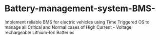 # Battery-management-system-BMS-
 Implement reliable BMS for electric vehicles using Time Triggered OS to manage all Critical and Normal cases of High Current - Voltage rechargeable Lithium-Ion Batteries
